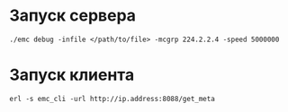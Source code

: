 # Запуск сервера

	./emc debug -infile </path/to/file> -mcgrp 224.2.2.4 -speed 5000000

# Запуск клиента

	erl -s emc_cli -url http://ip.address:8088/get_meta
	